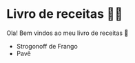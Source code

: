 # Livro de receitas :man_cook:

Ola! Bem vindos ao meu livro de receitas :wave:

- Strogonoff de Frango
- Pavê
